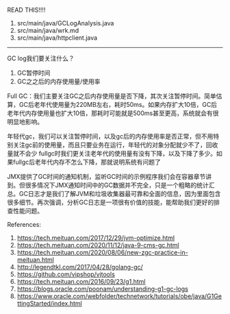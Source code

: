 READ THIS!!!!

1. src/main/java/GCLogAnalysis.java
2. src/main/java/wrk.md
3. src/main/java/httpclient.java

<hr>

GC log我们要关注什么？

1. GC暂停时间
2. GC之之后的内存使用量/使用率

Full GC：我们主要关注GC之后内存使用量是否下降，其次关注暂停时间。简单估算，GC后老年代使用量为220MB左右，耗时50ms。如果内存扩大10倍，GC后老年代内存使用量也扩大10倍，那耗时可能就是500ms甚至更高，系统就会有很明显地影响。

年轻代gc，我们可以关注暂停时间，以及gc后的内存使用率是否正常，但不用特别关注gc前的使用量，而且只要业务在运行，年轻代的对象分配就少不了，回收量就不会少
fullgc时我们更关注老年代的使用量有没有下降，以及下降了多少。如果fullgc后老年代内存不怎么下降，那就说明系统有问题了

JMX提供了GC时间的通知机制，监听GC时间的示例程序我们会在容器章节讲到。但很多情况下JMX通知时间中的GC数据并不完全，只是一个粗略的统计汇总。GC日志才是我们了解JVM和垃圾收集器最可靠和全面的信息，因为里面包含很多细节。再次强调，分析GC日志是一项很有价值的技能，能帮助我们更好的排查性能问题。

References:

1. https://tech.meituan.com/2017/12/29/jvm-optimize.html
2. https://tech.meituan.com/2020/11/12/java-9-cms-gc.html
3. https://tech.meituan.com/2020/08/06/new-zgc-practice-in-meituan.html
4. http://legendtkl.com/2017/04/28/golang-gc/
5. https://github.com/vipshop/vjtools
6. https://tech.meituan.com/2016/09/23/g1.html
7. https://blogs.oracle.com/poonam/understanding-g1-gc-logs
8. https://www.oracle.com/webfolder/technetwork/tutorials/obe/java/G1GettingStarted/index.html
